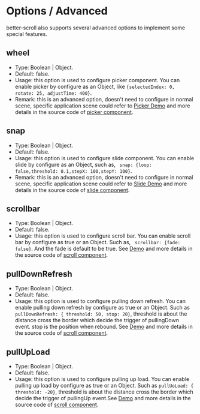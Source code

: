 # Options / Advanced

better-scroll also supports several advanced options to implement some special features.

## wheel
   - Type: Boolean | Object.
   - Default: false.
   - Usage: this option is used to configure picker component. You can enable picker by configure as an Object, like `{selectedIndex: 0,
  rotate: 25, adjustTime: 400}`.
   - Remark: this is an advanced option, doesn't need to configure in normal scene, specific application scene could refer to [Picker Demo](https://ustbhuangyi.github.io/better-scroll/#/examples/picker) and more details in the source code of [picker component](https://github.com/ustbhuangyi/better-scroll/blob/master/example/components/picker/picker.vue).

## snap
   - Type: Boolean | Object.
   - Default: false.
   - Usage: this option is used to configure slide component. You can enable slide by configure as an Object, such as, ` snap: {loop: false,threshold: 0.1,stepX: 100,stepY: 100}`.
   - Remark: this is an advanced option, doesn't need to configure in normal scene, specific application scene could refer to [Slide Demo](https://ustbhuangyi.github.io/better-scroll/#/examples/slide) and more details in the source code of [slide component](https://github.com/ustbhuangyi/better-scroll/blob/master/example/components/slide/slide.vue).

## scrollbar
   - Type: Boolean | Object.
   - Default: false.
   - Usage: this option is used to configure scroll bar. You can enable scroll bar by configure as true or an Object. Such as, ` scrollbar: {fade: false}`. And the fade is default to be true. See [Demo](https://ustbhuangyi.github.io/better-scroll/#/examples/vertical-scroll) and more details in the source code of [scroll component](https://github.com/ustbhuangyi/better-scroll/blob/master/example/components/scroll/scroll.vue).

## pullDownRefresh
   - Type: Boolean | Object.
   - Default: false.
   - Usage: this option is used to configure pulling down refresh. You can enable pulling down refresh by configure as true or an Object. Such as `pullDownRefresh: { threshold: 50, stop: 20}`, threshold is about the distance cross the border which decide the trigger of pullingDown event. stop is the position when rebound. See [Demo](https://ustbhuangyi.github.io/better-scroll/#/examples/vertical-scroll) and more details in the source code of [scroll component](https://github.com/ustbhuangyi/better-scroll/blob/master/example/components/scroll/scroll.vue).

## pullUpLoad
   - Type: Boolean | Object.
   - Default: false.
   - Usage: this option is used to configure pulling up load. You can enable pulling up load by configure as true or an Object. Such as `pullUoLoad: { threshold: -20}`, threshold is about the distance cross the border which decide the trigger of pullingUp event.See [Demo](https://ustbhuangyi.github.io/better-scroll/#/examples/vertical-scroll) and more details in the source code of [scroll component](https://github.com/ustbhuangyi/better-scroll/blob/master/example/components/scroll/scroll.vue).

